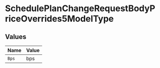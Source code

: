 # SchedulePlanChangeRequestBodyPriceOverrides5ModelType


## Values

| Name  | Value |
| ----- | ----- |
| `Bps` | bps   |